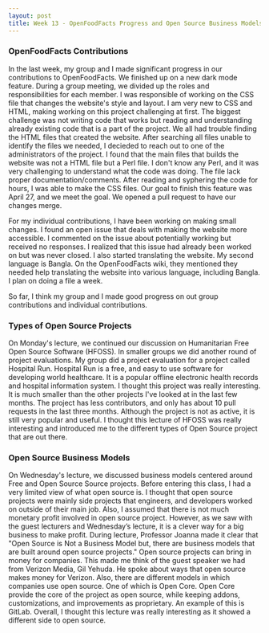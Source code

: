 ```yaml
---
layout: post
title: Week 13 - OpenFoodFacts Progress and Open Source Business Models
---
```


### OpenFoodFacts Contributions 
In the last week, my group and I made significant progress in our contributions to OpenFoodFacts. We finished up on a new dark mode feature. During a group meeting, we divided up the roles and responsibilities for each member. I was responsible of working on the CSS file that changes the website's style and layout. I am very new to CSS and HTML, making working on this project challenging at first. The biggest challenge was not writing code that works but reading and understanding already existing code that is a part of the project. We all had trouble finding the HTML files that created the website. After searching all files unable to identify the files we needed, I decieded to reach out to one of the administrators of the project. I found that the main files that builds the website was not a HTML file but a Perl file. I don't know any Perl, and it was very challenging to understand what the code was doing. The file lack proper documentation/comments. After reading and syphering the code for hours, I was able to make the CSS files. Our goal to finish this feature was April 27, and we meet the goal. We opened a pull request to have our changes merge. 

For my individual contributions, I have been working on making small changes. I found an open issue that deals with making the website more accessible. I commented on the issue about potentially working but received no responses. I realized that this issue had already been worked on but was never closed. I also started translating the website. My second language is Bangla. On the OpenFoodFacts wiki, they mentioned they needed help translating the website into various language, including Bangla. I plan on doing a file a week. 

So far, I think my group and I made good progress on out group contributions and individual contributions. 

### Types of Open Source Projects
On Monday's lecture, we continued our discussion on Humanitarian Free Open Source Software (HFOSS). In smaller groups we did another round of project evaluations. My group did a project evaluation for a project called Hospital Run. Hospital Run is a free, and easy to use software for developing world healthcare. It is a popular offline electronic health records and hospital information system. I thought this project was really interesting. It is much smaller than the other projects I've looked at in the last few months. The project has less contributors, and only has about 10 pull requests in the last three months. Although the project is not as active, it is still very popular and useful. I thought this lecture of HFOSS was really interesting and introduced me to the different types of Open Source project that are out there.

### Open Source Business Models 
On Wednesday's lecture, we discussed business models centered around Free and Open Source Source projects. Before entering this class, I had a very limited view of what open source is. I thought that open source projects were mainly side projects that engineers, and developers worked on outside of their main job. Also, I assumed that there is not much monetary profit involved in open source project. However, as we saw with the guest lecturers and Wednesday’s lecture, it is a clever way for a big business to make profit. During lecture, Professor Joanna made it clear that "Open Source is Not a Business Model but, there are business models that are built around open source projects." Open source projects can bring in money for companies. This made me think of the guest speaker we had from Verizon Media, Gil Yehuda. He spoke about ways that open source makes money for Verizon. Also, there are different models in which companies use open source. One of which is Open Core. Open Core provide the core of the project as open source, while keeping addons, customizations, and improvements as proprietary. An example of this is GitLab. Overall,  I thought this lecture was really interesting as it showed a different side to open source.
